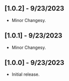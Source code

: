 ## [1.0.2] - 9/23/2023

* Minor Changesy.

## [1.0.1] - 9/23/2023

* Minor Changesy.

## [1.0.0] - 9/23/2023

* Initial release.
